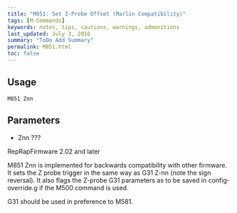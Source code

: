 ```yaml
---
title: "M851: Set Z-Probe Offset (Marlin Compatibility)" 
tags: [M-Commands]
keywords: notes, tips, cautions, warnings, admonitions
last_updated: July 3, 2016
summary: "ToDo Add Summary"
permalink: M851.html
toc: false
---
```



## Usage ##
```
M851 Znn
```

## Parameters ##
+ Znn ???

RepRapFirmware 2.02 and later

M851 Znn is implemented for backwards compatibility with other firmware. It sets the Z probe trigger in the same way as G31 Z-nn (note the sign reversal). It also flags the Z-probe G31 parameters as to be saved in config-override.g if the M500 command is used.

G31 should be used in preference to M581.